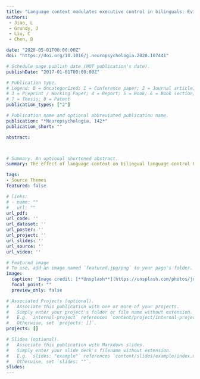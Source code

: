 ```yaml
---
title: "Language context modulates executive control in bilinguals: Evidence from language production"
authors:
 - Jiao, L
 - Grundy, J
 - Liu, C
 - Chen, B 

date: "2020-05-01T00:00:00Z"
doi: "https://doi.org/10.1016/j.neuropsychologia.2020.107441"

# Schedule page publish date (NOT publication's date).
publishDate: "2017-01-01T00:00:00Z"

# Publication type.
# Legend: 0 = Uncategorized; 1 = Conference paper; 2 = Journal article;
# 3 = Preprint / Working Paper; 4 = Report; 5 = Book; 6 = Book section;
# 7 = Thesis; 8 = Patent
publication_types: ["2"]

# Publication name and optional abbreviated publication name.
publication: "*Neuropsychologia, 142*"
publication_short: ""

abstract:                                                                                                                                                           The effect of language context on bilingual language control has been widely studied, but research examining how these contexts affect executive control  is relatively limited. In the present study, we used EEG to examine how language context in production influences executive control in bilinguals. A single group of unbalanced Chinese-English bilinguals completed a modified Flanker task interleaved with a picture-naming task, such that executive control performance was measured in three contexts - Chinese, English, and mixed-language. Event-related potentials (ERPs) revealed larger N2 amplitudes and smaller P3 and LPC (late positive component) amplitudes for the mixed-language context than the single-language context across both congruent and incongruent trials. Moreover, during the language production task, LPC amplitudes in mixed-language context were smaller than in the single-language contexts. These findings suggest that language contexts modulate both bilingual language control and domain-general executive control.



# Summary. An optional shortened abstract.
summary: The effect of language context on bilingual language control has been widely studied, but research examining how these contexts affect executive control is relatively limited...

tags:
- Source Themes
featured: false

# links:
# - name: ""
#   url: ""
url_pdf: 
url_code: ''
url_dataset: ''
url_poster: ''
url_project: ''
url_slides: ''
url_source: ''
url_video: ''

# Featured image
# To use, add an image named `featured.jpg/png` to your page's folder. 
image:
  caption: 'Image credit: [**Unsplash**](https://unsplash.com/photos/jdD8gXaTZsc)'
  focal_point: ""
  preview_only: false

# Associated Projects (optional).
#   Associate this publication with one or more of your projects.
#   Simply enter your project's folder or file name without extension.
#   E.g. `internal-project` references `content/project/internal-project/index.md`.
#   Otherwise, set `projects: []`.
projects: []

# Slides (optional).
#   Associate this publication with Markdown slides.
#   Simply enter your slide deck's filename without extension.
#   E.g. `slides: "example"` references `content/slides/example/index.md`.
#   Otherwise, set `slides: ""`.
slides:
---
```

